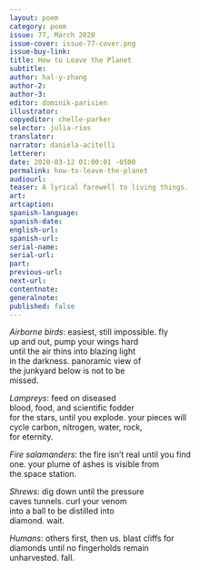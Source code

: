 ```yaml
---
layout: poem
category: poem
issue: 77, March 2020
issue-cover: issue-77-cover.png
issue-buy-link:
title: How to Leave the Planet
subtitle:
author: hal-y-zhang
author-2:
author-3:
editor: dominik-parisien
illustrator:
copyeditor: chelle-parker
selector: julia-rios
translator:
narrator: daniela-acitelli
letterer:
date: 2020-03-12 01:00:01 -0500
permalink: how-to-leave-the-planet
audiourl:
teaser: A lyrical farewell to living things.
art:
artcaption:
spanish-language:
spanish-date:
english-url:
spanish-url:
serial-name:
serial-url:
part:
previous-url:
next-url:
contentnote:
generalnote:
published: false
---
```

_Airborne birds_: easiest, still impossible. fly<br/>
up and out, pump your wings hard<br/>
until the air thins into blazing light<br/>
in the darkness. panoramic view of<br/>
the junkyard below is not to be<br/>
missed.

_Lampreys_: feed on diseased<br/>
blood, food, and scientific fodder<br/>
for the stars, until you explode. your pieces will<br/>
cycle carbon, nitrogen, water, rock,<br/>
for eternity.

_Fire salamanders_: the fire isn’t real until you find<br/>
one. your plume of ashes is visible from<br/>
the space station.

_Shrews_: dig down until the pressure<br/>
caves tunnels. curl your venom<br/>
into a ball to be distilled into<br/>
diamond. wait.

_Humans_: others first, then us. blast cliffs for<br/>
diamonds until no fingerholds remain<br/>
unharvested. fall.
